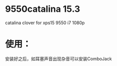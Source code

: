 # 9550catalina 15.3
catalina clover for xps15 9550 i7 1080p 


# 使用：  
安装好之后，如耳塞声音出现杂音可以安装ComboJack


